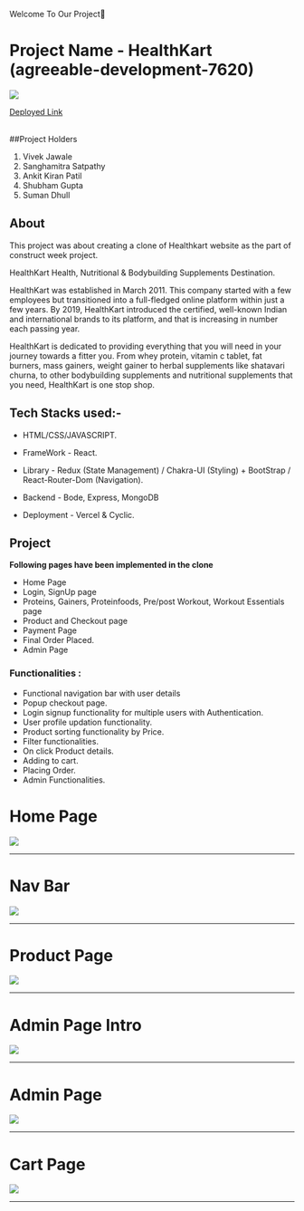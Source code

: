 
Welcome To Our Project👋

# Project Name -  HealthKart (agreeable-development-7620)

<img src='https://static1.hkrtcdn.com/hknext/static/media/common/hk.png'/>

<a target="_blank" href="https://health-mart-frontend.vercel.app/">Deployed Link</a>

<br />
##Project Holders

1. Vivek Jawale
2. Sanghamitra Satpathy
3. Ankit Kiran Patil
4. Shubham Gupta
5. Suman Dhull


## About
This project was about creating a clone of Healthkart website as the part of construct week project. 

HealthKart Health, Nutritional & Bodybuilding Supplements Destination.

HealthKart was established in March 2011. This company started with a few employees but transitioned into a full-fledged online platform within just a few years. By 2019, HealthKart introduced the certified, well-known Indian and international brands to its platform, and that is increasing in number each passing year.

HealthKart is dedicated to providing everything that you will need in your journey towards a fitter you. From whey protein, vitamin c tablet, fat burners, mass gainers, weight gainer to herbal supplements like shatavari churna, to other bodybuilding supplements and nutritional supplements that you need, HealthKart is one stop shop.


## Tech Stacks used:- 

* HTML/CSS/JAVASCRIPT.

* FrameWork - React. 

* Library - Redux (State Management) / Chakra-UI (Styling) + BootStrap / React-Router-Dom (Navigation).

* Backend - Bode, Express, MongoDB

* Deployment - Vercel & Cyclic.

## Project
**Following pages have been implemented in the clone**
* Home Page
* Login, SignUp page 
* Proteins, Gainers, Proteinfoods, Pre/post Workout, Workout Essentials page 
* Product and Checkout page 
* Payment Page
* Final Order Placed.  
* Admin Page


### Functionalities :
* Functional navigation bar with user details
* Popup checkout page.
* Login signup functionality for multiple users with Authentication.
* User profile updation functionality.
* Product sorting functionality by Price.
* Filter functionalities.
* On click Product details.
* Adding to cart.
* Placing Order.
* Admin Functionalities.

<h1>Home Page</h1>
<img src="https://drive.google.com/file/d/1boSysXOhk8SNbUGwJQJQK5bacgKSmW7Q/view?usp=share_link" />
<br />
<hr />

<h1>Nav Bar</h1>
<img src="https://drive.google.com/file/d/1e5qJs6cgaSYkSLIo7V37GWxmoj4iI2At/view?usp=share_link" />
<br />
<hr />

<h1>Product Page</h1>
<img src="https://drive.google.com/file/d/1mWKwMluO0WXy9_fcm7tx2MHFdPLrQl_G/view?usp=share_link" />
<br />
<hr />



<h1>Admin Page Intro</h1>
<img src="https://drive.google.com/file/d/1q15Pk8DFAoW5yO8GhEKOCwIPmSZnGVV1/view?usp=share_link" />
<br />
<hr />


<h1>Admin Page</h1>
<img src="https://drive.google.com/file/d/1qZbRHSDWpAuKnxadGf6xkygthOBhLihj/view?usp=share_link" />
<br />
<hr />


<h1>Cart Page</h1>
<img src="https://drive.google.com/file/d/12-lOvex89vcYL_bqrVuQAfwWV7_XYvol/view?usp=share_link" />
<br />
<hr />


